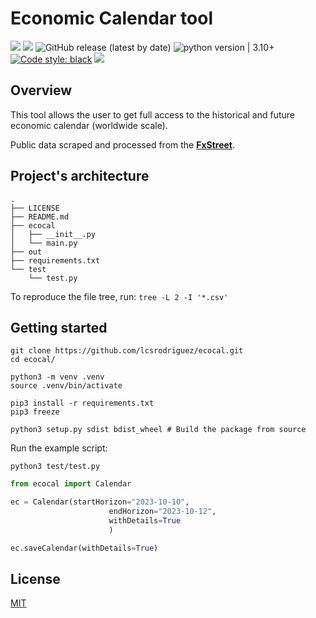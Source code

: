 # Economic Calendar tool

<img src="https://img.shields.io/static/v1?label=Languages&message=Python&color=ff0000"/>&nbsp;<img src="https://img.shields.io/static/v1?label=Restriction&message=NO&color=26c601"/> ![GitHub release (latest by date)](https://img.shields.io/github/v/release/lcsrodriguez/ecocal) ![python version | 3.10+](https://img.shields.io/badge/Python%20version-3.10+-magenta) [![Code style: black](https://img.shields.io/badge/code%20style-black-000000.svg)](https://github.com/psf/black) ![](https://img.shields.io/badge/Dependabot-enabled-blue)


## Overview

This tool allows the user to get full access to the historical and future economic calendar (worldwide scale).

Public data scraped and processed from the **[FxStreet](https://www.fxstreet.com/economic-calendar)**.

## Project's architecture

```
.
├── LICENSE
├── README.md
├── ecocal
│   ├── __init__.py
│   └── main.py
├── out
├── requirements.txt
└── test
    └── test.py
```

To reproduce the file tree, run: `tree -L 2 -I '*.csv'`

## Getting started

```shell
git clone https://github.com/lcsrodriguez/ecocal.git
cd ecocal/

python3 -m venv .venv
source .venv/bin/activate

pip3 install -r requirements.txt
pip3 freeze

python3 setup.py sdist bdist_wheel # Build the package from source
```

Run the example script:
```
python3 test/test.py
```

```python
from ecocal import Calendar

ec = Calendar(startHorizon="2023-10-10", 
                      endHorizon="2023-10-12", 
                      withDetails=True
                      )

ec.saveCalendar(withDetails=True)
```

## License

[MIT](LICENSE)